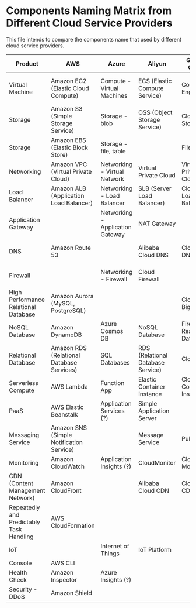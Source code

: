 # Components Naming Matrix from Different Cloud Service Providers

This file intends to compare the components name that used by different cloud service providers.

| Product                                  | AWS                                       | Azure                            | Aliyun                            | Google Cloud               | Huawei Cloud                 | Tencent Cloud         |
| ---------------------------------------- | ----------------------------------------- | -------------------------------- | --------------------------------- | -------------------------- | ---------------------------- | --------------------- |
| Virtual Machine                          | Amazon EC2 (Elastic Cloud Compute)        | Compute - Virtual Machines       | ECS (Elastic Compute Service)     | Compute Engine             | ECS (Elastic Cloud Server)   | Cloud Virtual Machine |
| Storage                                  | Amazon S3 (Simple Storage Service)        | Storage - blob                   | OSS (Object Storage Service)      | Cloud Storage              | OSS (Object Storage Service) | Cloud Object Service  |
| Storage                                  | Amazon EBS (Elastic Block Store)          | Storage - file, table            |                                   | Filestore                  | Elastic Volume Service       | Cloud Block Storage   |
| Networking                               | Amazon VPC (Virtual Private Cloud)        | Networking - Virtual Network     | Virtual Private Cloud             | Virtual Private Cloud      | Virtual Private Cloud        | Virtual Private Cloud |
| Load Balancer                            | Amazon ALB (Application Load Balancer)    | Networking - Load Balancer       | SLB (Server Load Balancer)        | Cloud Load Balancing       | Elastic Load Balancing       | Cloud Load Balance    |
| Application Gateway                      |                                           | Networking - Application Gateway | NAT Gateway                       |                            |                              |                       |
| DNS                                      | Amazon Route 53                           |                                  | Alibaba Cloud DNS                 | Cloud DNS                  | Domain Name Service          |                       |
| Firewall                                 |                                           | Networking - Firewall            | Cloud Firewall                    |                            | Web Application Firewall     |                       |
| High Performance Relational Database     | Amazon Aurora (MySQL, PostgreSQL)         |                                  |                                   | Cloud Bigtable             |                              |                       |
| NoSQL Database                           | Amazon DynamoDB                           | Azure Cosmos DB                  | NoSQL Database                    | Firebase Realtime Database |                              |                       |
| Relational Database                      | Amazon RDS (Relational Database Services) | SQL Databases                    | RDS (Relational Database Service) | Cloud SQL                  |                              | CDB (Cloud Database)  |
| Serverless Compute                       | AWS Lambda                                | Function App                     | Elastic Container Instance        | Cloud Container Instance   |                              |                       |
| PaaS                                     | AWS Elastic Beanstalk                     | Application Services (?)         | Simple Application Server         |                            |                              |                       |
| Messaging Service                        | Amazon SNS (Simple Notification Service)  |                                  | Message Service                   | Pub/Sub                    | Distributed Message Service  |                       |
| Monitoring                               | Amazon CloudWatch                         | Application Insights (?)         | CloudMonitor                      | Cloud Monitoring           | Cloud Eye                    |                       |
| CDN (Content Management Network)         | Amazon CloudFront                         |                                  | Alibaba Cloud CDN                 | Cloud CDN                  |                              | CDN                   |
| Repeatedly and Predictably Task Handling | AWS CloudFormation                        |                                  |                                   |                            |                              |                       |
| IoT                                      |                                           | Internet of Things               | IoT Platform                      |                            |                              |                       |
| Console                                  | AWS CLI                                   |                                  |                                   |                            |                              |                       |
| Health Check                             | Amazon Inspector                          | Azure Insights (?)               |                                   |                            |                              |                       |
| Security - DDoS                          | Amazon Shield                             |                                  |                                   |                            |                              |                       |

